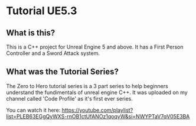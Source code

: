 # Tutorial UE5.3

## What is this?

This is a C++ project for Unreal Engine 5 and above. It has a First Person Controller and a Sword Attack system.

## What was the Tutorial Series?

The Zero to Hero tutorial series is a 3 part series to help beginners understand the fundimentals of unreal engine C++. It was uploaded on my channel called 'Code Profile' as it's first ever series. 

You can watch it here: https://youtube.com/playlist?list=PLEB63EGgQyWXS-rnOB1ctUfANOz1qoqyW&si=NWYPTaV7qV05E3BA
